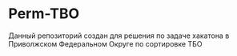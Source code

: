 # Perm-TBO

Данный репозиторий создан для решения по задаче хакатона в Приволжском Федеральном Округе по сортировке ТБО
